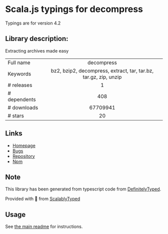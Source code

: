 
# Scala.js typings for decompress

Typings are for version 4.2

## Library description:
Extracting archives made easy

|                    |                 |
| ------------------ | :-------------: |
| Full name          | decompress |
| Keywords           | bz2, bzip2, decompress, extract, tar, tar.bz, tar.gz, zip, unzip |
| # releases         | 1 |
| # dependents       | 408 |
| # downloads        | 67709941 |
| # stars            | 20 |

## Links
- [Homepage](https://github.com/kevva/decompress#readme)
- [Bugs](https://github.com/kevva/decompress/issues)
- [Repository](https://github.com/kevva/decompress)
- [Npm](https://www.npmjs.com/package/decompress)
    


## Note
This library has been generated from typescript code from [DefinitelyTyped](https://definitelytyped.org).

Provided with :purple_heart: from [ScalablyTyped](https://github.com/oyvindberg/ScalablyTyped)

## Usage
See [the main readme](../../readme.md) for instructions.


